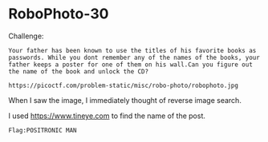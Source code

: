 # RoboPhoto-30

Challenge:

```
Your father has been known to use the titles of his favorite books as passwords. While you dont remember any of the names of the books, your father keeps a poster for one of them on his wall.Can you figure out the name of the book and unlock the CD?

https://picoctf.com/problem-static/misc/robo-photo/robophoto.jpg
```

When I saw the image, I immediately thought of reverse image search. 

I used https://www.tineye.com to find the name of the post.

```
Flag:POSITRONIC MAN
```

